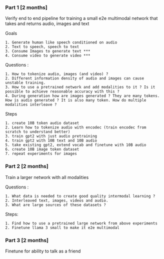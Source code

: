 ### Part 1 [2 months]
Verify end to end pipeline for training a small e2e multimodal network that takes and returns audio, images and text

Goals 

    1. Generate human like speech conditioned on audio
    2. Text to speech, speech to text
    3. Consume Images to generate text ***
    4. Consume video to generate video *** 
    
Questions :

    1. How to tokenize audio, images (and video) ? 
    2. Different information density of audio and images can cause unstable training. 
    3. How to use a pretrained network and add modalities to it ? Is it possible to achieve reasonable accuracy with this ? 
    4. During generation how are images generated ? They are many tokens. How is audio generated ? It is also many token. How do multiple modalities interleave ? 

Steps

    1. create 10B token audio dataset
    2. Learn how to tokenize audio with encodec (train encodec from scratch to understand better)
    3. train gpt2 with just audio pretraining
    4. train gpt2 with 10B text and 10B audio
    5. take existing gpt2, extend vocab and finetune with 10B audio
    6. create 10B image token dataset
    7. repeat experiments for images

### Part 2 [2 months]

Train a larger network with all modalities

Questions :

    1. What data is needed to create good quality intermodal learning ? 
    2. Interleaved text, images, videos and audio. 
    3. What are large sources of these datasets ? 
            
Steps:
    
    1. Find how to use a pretrained large network from above experiments
    2. Finetune llama 3 small to make it e2e multimodal

### Part 3 [2 months]

Finetune for ability to talk as a friend 
